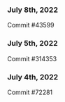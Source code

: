 ### July 8th, 2022

Commit #43599

### July 5th, 2022

Commit #314353


### July 4th, 2022

Commit #72281
